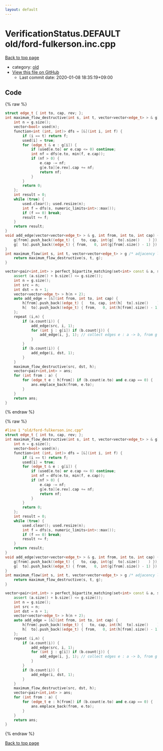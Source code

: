 ```yaml
---
layout: default
---
```


<!-- mathjax config similar to math.stackexchange -->
<script type="text/javascript" async
  src="https://cdnjs.cloudflare.com/ajax/libs/mathjax/2.7.5/MathJax.js?config=TeX-MML-AM_CHTML">
</script>
<script type="text/x-mathjax-config">
  MathJax.Hub.Config({
    TeX: { equationNumbers: { autoNumber: "AMS" }},
    tex2jax: {
      inlineMath: [ ['$','$'] ],
      processEscapes: true
    },
    "HTML-CSS": { matchFontHeight: false },
    displayAlign: "left",
    displayIndent: "2em"
  });
</script>

<script type="text/javascript" src="https://cdnjs.cloudflare.com/ajax/libs/jquery/3.4.1/jquery.min.js"></script>
<script src="https://cdn.jsdelivr.net/npm/jquery-balloon-js@1.1.2/jquery.balloon.min.js" integrity="sha256-ZEYs9VrgAeNuPvs15E39OsyOJaIkXEEt10fzxJ20+2I=" crossorigin="anonymous"></script>
<script type="text/javascript" src="../../assets/js/copy-button.js"></script>
<link rel="stylesheet" href="../../assets/css/copy-button.css" />


# VerificationStatus.DEFAULT old/ford-fulkerson.inc.cpp

<a href="../../index.html">Back to top page</a>

* category: <a href="../../index.html#149603e6c03516362a8da23f624db945">old</a>
* <a href="{{ site.github.repository_url }}/blob/master/old/ford-fulkerson.inc.cpp">View this file on GitHub</a>
    - Last commit date: 2020-01-08 18:35:19+09:00




## Code

<a id="unbundled"></a>
{% raw %}
```cpp
struct edge_t { int to, cap, rev; };
int maximum_flow_destructive(int s, int t, vector<vector<edge_t> > & g) { // ford fulkerson, O(EF)
    int n = g.size();
    vector<bool> used(n);
    function<int (int, int)> dfs = [&](int i, int f) {
        if (i == t) return f;
        used[i] = true;
        for (edge_t & e : g[i]) {
            if (used[e.to] or e.cap <= 0) continue;
            int nf = dfs(e.to, min(f, e.cap));
            if (nf > 0) {
                e.cap -= nf;
                g[e.to][e.rev].cap += nf;
                return nf;
            }
        }
        return 0;
    };
    int result = 0;
    while (true) {
        used.clear(); used.resize(n);
        int f = dfs(s, numeric_limits<int>::max());
        if (f == 0) break;
        result += f;
    }
    return result;
}
void add_edge(vector<vector<edge_t> > & g, int from, int to, int cap) {
    g[from].push_back((edge_t) {   to, cap, int(g[  to].size()    ) });
    g[  to].push_back((edge_t) { from,   0, int(g[from].size() - 1) });
}
int maximum_flow(int s, int t, vector<vector<edge_t> > g /* adjacency list */) { // ford fulkerson, O(FE)
    return maximum_flow_destructive(s, t, g);
}

vector<pair<int,int> > perfect_bipartite_matching(set<int> const & a, set<int> const & b, vector<vector<int> > const & g /* adjacency list */) { // O(V + FE)
    assert (a.size() + b.size() <= g.size());
    int n = g.size();
    int src = n;
    int dst = n + 1;
    vector<vector<edge_t> > h(n + 2);
    auto add_edge = [&](int from, int to, int cap) {
        h[from].push_back((edge_t) {   to, cap, int(h[  to].size()    ) });
        h[  to].push_back((edge_t) { from,   0, int(h[from].size() - 1) });
    };
    repeat (i,n) {
        if (a.count(i)) {
            add_edge(src, i, 1);
            for (int j : g[i]) if (b.count(j)) {
                add_edge(i, j, 1); // collect edges e : a -> b, from g
            }
        }
        if (b.count(i)) {
            add_edge(i, dst, 1);
        }
    }
    maximum_flow_destructive(src, dst, h);
    vector<pair<int,int> > ans;
    for (int from : a) {
        for (edge_t e : h[from]) if (b.count(e.to) and e.cap == 0) {
            ans.emplace_back(from, e.to);
        }
    }
    return ans;
}

```
{% endraw %}

<a id="bundled"></a>
{% raw %}
```cpp
#line 1 "old/ford-fulkerson.inc.cpp"
struct edge_t { int to, cap, rev; };
int maximum_flow_destructive(int s, int t, vector<vector<edge_t> > & g) { // ford fulkerson, O(EF)
    int n = g.size();
    vector<bool> used(n);
    function<int (int, int)> dfs = [&](int i, int f) {
        if (i == t) return f;
        used[i] = true;
        for (edge_t & e : g[i]) {
            if (used[e.to] or e.cap <= 0) continue;
            int nf = dfs(e.to, min(f, e.cap));
            if (nf > 0) {
                e.cap -= nf;
                g[e.to][e.rev].cap += nf;
                return nf;
            }
        }
        return 0;
    };
    int result = 0;
    while (true) {
        used.clear(); used.resize(n);
        int f = dfs(s, numeric_limits<int>::max());
        if (f == 0) break;
        result += f;
    }
    return result;
}
void add_edge(vector<vector<edge_t> > & g, int from, int to, int cap) {
    g[from].push_back((edge_t) {   to, cap, int(g[  to].size()    ) });
    g[  to].push_back((edge_t) { from,   0, int(g[from].size() - 1) });
}
int maximum_flow(int s, int t, vector<vector<edge_t> > g /* adjacency list */) { // ford fulkerson, O(FE)
    return maximum_flow_destructive(s, t, g);
}

vector<pair<int,int> > perfect_bipartite_matching(set<int> const & a, set<int> const & b, vector<vector<int> > const & g /* adjacency list */) { // O(V + FE)
    assert (a.size() + b.size() <= g.size());
    int n = g.size();
    int src = n;
    int dst = n + 1;
    vector<vector<edge_t> > h(n + 2);
    auto add_edge = [&](int from, int to, int cap) {
        h[from].push_back((edge_t) {   to, cap, int(h[  to].size()    ) });
        h[  to].push_back((edge_t) { from,   0, int(h[from].size() - 1) });
    };
    repeat (i,n) {
        if (a.count(i)) {
            add_edge(src, i, 1);
            for (int j : g[i]) if (b.count(j)) {
                add_edge(i, j, 1); // collect edges e : a -> b, from g
            }
        }
        if (b.count(i)) {
            add_edge(i, dst, 1);
        }
    }
    maximum_flow_destructive(src, dst, h);
    vector<pair<int,int> > ans;
    for (int from : a) {
        for (edge_t e : h[from]) if (b.count(e.to) and e.cap == 0) {
            ans.emplace_back(from, e.to);
        }
    }
    return ans;
}

```
{% endraw %}

<a href="../../index.html">Back to top page</a>

